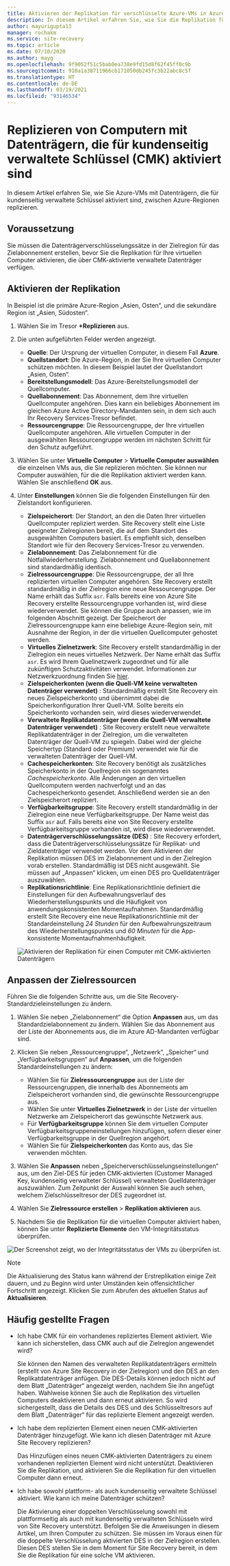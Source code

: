 ```yaml
---
title: Aktivieren der Replikation für verschlüsselte Azure-VMs in Azure Site Recovery
description: In diesem Artikel erfahren Sie, wie Sie die Replikation für VMs mit Datenträgern, die für kundenseitig verwaltete Schlüssel (CMK) aktiviert sind, zwischen Azure-Regionen mithilfe von Site Recovery konfigurieren.
author: mayurigupta13
manager: rochakm
ms.service: site-recovery
ms.topic: article
ms.date: 07/10/2020
ms.author: mayg
ms.openlocfilehash: 9f9052f51c5bab0ea738e9fd15d8f62f45ff0c9b
ms.sourcegitcommit: 910a1a38711966cb171050db245fc3b22abc8c5f
ms.translationtype: HT
ms.contentlocale: de-DE
ms.lasthandoff: 03/19/2021
ms.locfileid: "93146534"
---
```

# <a name="replicate-machines-with-customer-managed-keys-cmk-enabled-disks"></a>Replizieren von Computern mit Datenträgern, die für kundenseitig verwaltete Schlüssel (CMK) aktiviert sind

In diesem Artikel erfahren Sie, wie Sie Azure-VMs mit Datenträgern, die für kundenseitig verwaltete Schlüssel aktiviert sind, zwischen Azure-Regionen replizieren.

## <a name="prerequisite"></a>Voraussetzung
Sie müssen die Datenträgerverschlüsselungssätze in der Zielregion für das Zielabonnement erstellen, bevor Sie die Replikation für Ihre virtuellen Computer aktivieren, die über CMK-aktivierte verwaltete Datenträger verfügen.

## <a name="enable-replication"></a>Aktivieren der Replikation

In Beispiel ist die primäre Azure-Region „Asien, Osten“, und die sekundäre Region ist „Asien, Südosten“.

1. Wählen Sie im Tresor **+Replizieren** aus.
2. Die unten aufgeführten Felder werden angezeigt.
    - **Quelle**: Der Ursprung der virtuellen Computer, in diesem Fall **Azure**.
    - **Quellstandort**: Die Azure-Region, in der Sie Ihre virtuellen Computer schützen möchten. In diesem Beispiel lautet der Quellstandort „Asien, Osten“.
    - **Bereitstellungsmodell**: Das Azure-Bereitstellungsmodell der Quellcomputer.
    - **Quellabonnement**: Das Abonnement, dem Ihre virtuellen Quellcomputer angehören. Dies kann ein beliebiges Abonnement im gleichen Azure Active Directory-Mandanten sein, in dem sich auch Ihr Recovery Services-Tresor befindet.
    - **Ressourcengruppe**: Die Ressourcengruppe, der Ihre virtuellen Quellcomputer angehören. Alle virtuellen Computer in der ausgewählten Ressourcengruppe werden im nächsten Schritt für den Schutz aufgeführt.

3. Wählen Sie unter **Virtuelle Computer** > **Virtuelle Computer auswählen** die einzelnen VMs aus, die Sie replizieren möchten. Sie können nur Computer auswählen, für die die Replikation aktiviert werden kann. Wählen Sie anschließend **OK** aus.

4. Unter **Einstellungen** können Sie die folgenden Einstellungen für den Zielstandort konfigurieren.

    - **Zielspeicherort**: Der Standort, an den die Daten Ihrer virtuellen Quellcomputer repliziert werden. Site Recovery stellt eine Liste geeigneter Zielregionen bereit, die auf dem Standort des ausgewählten Computers basiert. Es empfiehlt sich, denselben Standort wie für den Recovery Services-Tresor zu verwenden.
    - **Zielabonnement**: Das Zielabonnement für die Notfallwiederherstellung. Zielabonnement und Quellabonnement sind standardmäßig identisch.
    - **Zielressourcengruppe**: Die Ressourcengruppe, der all Ihre replizierten virtuellen Computer angehören. Site Recovery erstellt standardmäßig in der Zielregion eine neue Ressourcengruppe. Der Name erhält das Suffix `asr`. Falls bereits eine von Azure Site Recovery erstellte Ressourcengruppe vorhanden ist, wird diese wiederverwendet. Sie können die Gruppe auch anpassen, wie im folgenden Abschnitt gezeigt. Der Speicherort der Zielressourcengruppe kann eine beliebige Azure-Region sein, mit Ausnahme der Region, in der die virtuellen Quellcomputer gehostet werden.
    - **Virtuelles Zielnetzwerk**: Site Recovery erstellt standardmäßig in der Zielregion ein neues virtuelles Netzwerk. Der Name erhält das Suffix `asr`. Es wird Ihrem Quellnetzwerk zugeordnet und für alle zukünftigen Schutzaktivitäten verwendet. Informationen zur Netzwerkzuordnung finden Sie [hier](./azure-to-azure-network-mapping.md).
    - **Zielspeicherkonten (wenn die Quell-VM keine verwalteten Datenträger verwendet)** : Standardmäßig erstellt Site Recovery ein neues Zielspeicherkonto und übernimmt dabei die Speicherkonfiguration Ihrer Quell-VM. Sollte bereits ein Speicherkonto vorhanden sein, wird dieses wiederverwendet.
    - **Verwaltete Replikatdatenträger (wenn die Quell-VM verwaltete Datenträger verwendet)** : Site Recovery erstellt neue verwaltete Replikatdatenträger in der Zielregion, um die verwalteten Datenträger der Quell-VM zu spiegeln. Dabei wird der gleiche Speichertyp (Standard oder Premium) verwendet wie für die verwalteten Datenträger der Quell-VM.
    - **Cachespeicherkonten**: Site Recovery benötigt als zusätzliches Speicherkonto in der Quellregion ein sogenanntes *Cachespeicherkonto*. Alle Änderungen an den virtuellen Quellcomputern werden nachverfolgt und an das Cachespeicherkonto gesendet. Anschließend werden sie an den Zielspeicherort repliziert.
    - **Verfügbarkeitsgruppe**: Site Recovery erstellt standardmäßig in der Zielregion eine neue Verfügbarkeitsgruppe. Der Name weist das Suffix `asr` auf. Falls bereits eine von Site Recovery erstellte Verfügbarkeitsgruppe vorhanden ist, wird diese wiederverwendet.
    - **Datenträgerverschlüsselungssätze (DES)** : Site Recovery erfordert, dass die Datenträgerverschlüsselungssätze für Replikat- und Zieldatenträger verwendet werden. Vor dem Aktivieren der Replikation müssen DES im Zielabonnement und in der Zielregion vorab erstellen. Standardmäßig ist DES nicht ausgewählt. Sie müssen auf „Anpassen“ klicken, um einen DES pro Quelldatenträger auszuwählen.
    - **Replikationsrichtlinie**: Eine Replikationsrichtlinie definiert die Einstellungen für den Aufbewahrungsverlauf des Wiederherstellungspunkts und die Häufigkeit von anwendungskonsistenten Momentaufnahmen. Standardmäßig erstellt Site Recovery eine neue Replikationsrichtlinie mit der Standardeinstellung *24 Stunden* für den Aufbewahrungszeitraum des Wiederherstellungspunkts und *60 Minuten* für die App-konsistente Momentaufnahmenhäufigkeit.

    ![Aktivieren der Replikation für einen Computer mit CMK-aktivierten Datenträgern](./media/azure-to-azure-how-to-enable-replication-cmk-disks/cmk-enable-dr.png)

## <a name="customize-target-resources"></a>Anpassen der Zielressourcen

Führen Sie die folgenden Schritte aus, um die Site Recovery-Standardzieleinstellungen zu ändern.

1. Wählen Sie neben „Zielabonnement“ die Option **Anpassen** aus, um das Standardzielabonnement zu ändern. Wählen Sie das Abonnement aus der Liste der Abonnements aus, die im Azure AD-Mandanten verfügbar sind.

2. Klicken Sie neben „Ressourcengruppe“, „Netzwerk“, „Speicher“ und „Verfügbarkeitsgruppen“ auf **Anpassen**, um die folgenden Standardeinstellungen zu ändern:
    - Wählen Sie für **Zielressourcengruppe** aus der Liste der Ressourcengruppen, die innerhalb des Abonnements am Zielspeicherort vorhanden sind, die gewünschte Ressourcengruppe aus.
    - Wählen Sie unter **Virtuelles Zielnetzwerk** in der Liste der virtuellen Netzwerke am Zielspeicherort das gewünschte Netzwerk aus.
    - Für **Verfügbarkeitsgruppe** können Sie dem virtuellen Computer Verfügbarkeitsgruppeneinstellungen hinzufügen, sofern dieser einer Verfügbarkeitsgruppe in der Quellregion angehört.
    - Wählen Sie für **Zielspeicherkonten** das Konto aus, das Sie verwenden möchten.

3. Wählen Sie **Anpassen** neben „Speicherverschlüsselungseinstellungen“ aus, um den Ziel-DES für jeden CMK-aktivierten (Customer Managed Key, kundenseitig verwalteter Schlüssel) verwalteten Quelldatenträger auszuwählen. Zum Zeitpunkt der Auswahl können Sie auch sehen, welchem Zielschlüsseltresor der DES zugeordnet ist.

4. Wählen Sie **Zielressource erstellen** > **Replikation aktivieren** aus.
5. Nachdem Sie die Replikation für die virtuellen Computer aktiviert haben, können Sie unter **Replizierte Elemente** den VM-Integritätsstatus überprüfen.

![Der Screenshot zeigt, wo der Integritätsstatus der VMs zu überprüfen ist.](./media/azure-to-azure-how-to-enable-replication-cmk-disks/cmk-customize-target-disk-properties.png)

>[!NOTE]
>Die Aktualisierung des Status kann während der Erstreplikation einige Zeit dauern, und zu Beginn wird unter Umständen kein offensichtlicher Fortschritt angezeigt. Klicken Sie zum Abrufen des aktuellen Status auf **Aktualisieren**.

## <a name="faqs"></a>Häufig gestellte Fragen

* Ich habe CMK für ein vorhandenes repliziertes Element aktiviert. Wie kann ich sicherstellen, dass CMK auch auf die Zielregion angewendet wird?

    Sie können den Namen des verwalteten Replikatdatenträgers ermitteln (erstellt von Azure Site Recovery in der Zielregion) und den DES an den Replikatdatenträger anfügen. Die DES-Details können jedoch nicht auf dem Blatt „Datenträger“ angezeigt werden, nachdem Sie ihn angefügt haben. Wahlweise können Sie auch die Replikation des virtuellen Computers deaktivieren und dann erneut aktivieren. So wird sichergestellt, dass die Details des DES und des Schlüsseltresors auf dem Blatt „Datenträger“ für das replizierte Element angezeigt werden.

* Ich habe dem replizierten Element einen neuen CMK-aktivierten Datenträger hinzugefügt. Wie kann ich diesen Datenträger mit Azure Site Recovery replizieren?

    Das Hinzufügen eines neuen CMK-aktivierten Datenträgers zu einem vorhandenen replizierten Element wird nicht unterstützt. Deaktivieren Sie die Replikation, und aktivieren Sie die Replikation für den virtuellen Computer dann erneut.

* Ich habe sowohl plattform- als auch kundenseitig verwaltete Schlüssel aktiviert. Wie kann ich meine Datenträger schützen?

    Die Aktivierung einer doppelten Verschlüsselung sowohl mit plattformseitig als auch mit kundenseitig verwalteten Schlüsseln wird von Site Recovery unterstützt. Befolgen Sie die Anweisungen in diesem Artikel, um Ihren Computer zu schützen. Sie müssen im Voraus einen für die doppelte Verschlüsselung aktivierten DES in der Zielregion erstellen. Diesen DES stellen Sie in dem Moment für Site Recovery bereit, in dem Sie die Replikation für eine solche VM aktivieren.

